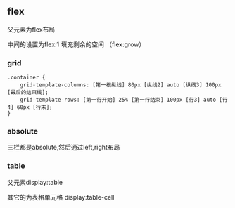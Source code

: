 ## flex

父元素为flex布局

中间的设置为flex:1 填充剩余的空间  （flex:grow）

### grid

```
.container {
    grid-template-columns: [第一根纵线] 80px [纵线2] auto [纵线3] 100px [最后的结束线];
    grid-template-rows: [第一行开始] 25% [第一行结束] 100px [行3] auto [行4] 60px [行末];
}
```

### absolute

三栏都是absolute,然后通过left,right布局

### table

父元素display:table

其它的为表格单元格  display:table-cell

